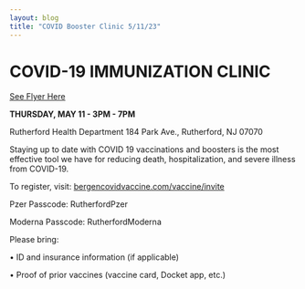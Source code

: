 ```yaml
---
layout: blog
title: "COVID Booster Clinic 5/11/23"
---
```


# COVID-19 IMMUNIZATION CLINIC

[See Flyer Here](https://storage.googleapis.com/static.rutherford-nj.com/health/posts/Rutherford%20COVID19%20Vax%20Event.pdf)


**THURSDAY, MAY 11 - 3PM - 7PM**

Rutherford Health Department 184 Park Ave., Rutherford, NJ 07070

Staying up to date with COVID 19 vaccinations and boosters is the most effective tool we have for reducing death, hospitalization, and severe illness from COVID-19.

To register, visit: [bergencovidvaccine.com/vaccine/invite](https://bergencovidvaccine.com/vaccine/invite)

Pzer Passcode: RutherfordPzer 

Moderna Passcode: RutherfordModerna

Please bring:

• ID and insurance information (if applicable)

• Proof of prior vaccines (vaccine card, Docket app, etc.)
